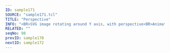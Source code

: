 ```yaml
---
ID: sample171
SOURCE: "sample171.tcl"
TITLE: "Perspective"
INFO: "<BR>SVG image rotating around Y axis, with perspective<BR>Animation"
RELATED: ""
seqNo: 98
prevID: sample170
nextID: sample172
---
```

